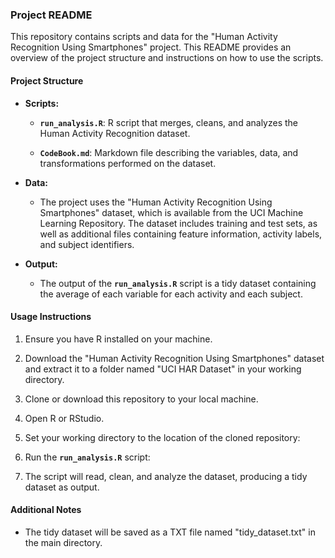 ### **Project README**

This repository contains scripts and data for the "Human Activity Recognition Using Smartphones" project. This README provides an overview of the project structure and instructions on how to use the scripts.

#### Project Structure

-   **Scripts:**

    -   **`run_analysis.R`**: R script that merges, cleans, and analyzes the Human Activity Recognition dataset.

    -   **`CodeBook.md`**: Markdown file describing the variables, data, and transformations performed on the dataset.

-   **Data:**

    -   The project uses the "Human Activity Recognition Using Smartphones" dataset, which is available from the UCI Machine Learning Repository. The dataset includes training and test sets, as well as additional files containing feature information, activity labels, and subject identifiers.

-   **Output:**

    -   The output of the **`run_analysis.R`** script is a tidy dataset containing the average of each variable for each activity and each subject.

#### Usage Instructions

1.  Ensure you have R installed on your machine.

2.  Download the "Human Activity Recognition Using Smartphones" dataset and extract it to a folder named "UCI HAR Dataset" in your working directory.

3.  Clone or download this repository to your local machine.

4.  Open R or RStudio.

5.  Set your working directory to the location of the cloned repository:

6.  Run the **`run_analysis.R`** script:

7.  The script will read, clean, and analyze the dataset, producing a tidy dataset as output.

#### Additional Notes

-   The tidy dataset will be saved as a TXT file named "tidy_dataset.txt" in the main directory.
